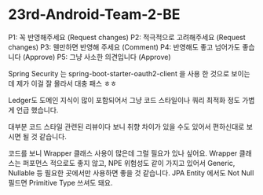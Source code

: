 # 23rd-Android-Team-2-BE

P1: 꼭 반영해주세요 (Request changes)
P2: 적극적으로 고려해주세요 (Request changes)
P3: 웬만하면 반영해 주세요 (Comment)
P4: 반영해도 좋고 넘어가도 좋습니다 (Approve)
P5: 그냥 사소한 의견입니다 (Approve)


Spring Security 는 spring-boot-starter-oauth2-client 을 사용 한 것으로 보이는데
제가 이걸 잘 몰라서 대충 패스 ㅎㅎ

Ledger도 도메인 지식이 많이 포함되어서 그냥 코드 스타일이나 쿼리 최적화 정도 가볍게 언급 했습니다.

대부분 코드 스타일 관련된 리뷰이다 보니 취향 차이가 있을 수도 있어서 편하신대로 보시면 될 것 같습니다.


코드를 보니 Wrapper 클래스 사용이 많은데 그럴 필요가 있나 싶어요.
Wrapper 클래스는 퍼포먼스 적으로도 좋지 않고, NPE 위험성도 같이 가지고 있어서
Generic, Nullable 등 필요한 곳에서만 사용하면 좋을 것 같습니다.
JPA Entity 에서도 Not Null 필드면 Primitive Type 쓰셔도 돼요.
